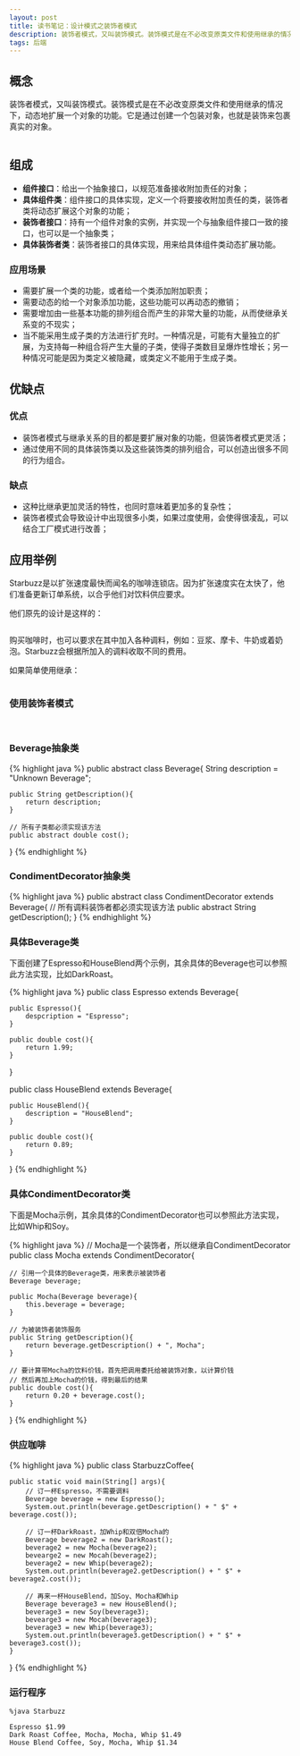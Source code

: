 ```yaml
---
layout: post
title: 读书笔记：设计模式之装饰者模式
description: 装饰者模式，又叫装饰模式。装饰模式是在不必改变原类文件和使用继承的情况下，动态地扩展一个对象的功能。它是通过创建一个包装对象，也就是装饰来包裹真实的对象。
tags: 后端
---
```


## **概念**
 
装饰者模式，又叫装饰模式。装饰模式是在不必改变原类文件和使用继承的情况下，动态地扩展一个对象的功能。它是通过创建一个包装对象，也就是装饰来包裹真实的对象。
 
<img alt="" src="/assets/img/2015-7-8/decorator-pattern-uml.jpg"/>

## **组成**

* **组件接口**：给出一个抽象接口，以规范准备接收附加责任的对象；
* **具体组件类**：组件接口的具体实现，定义一个将要接收附加责任的类，装饰者类将动态扩展这个对象的功能；
* **装饰者接口**：持有一个组件对象的实例，并实现一个与抽象组件接口一致的接口，也可以是一个抽象类；
* **具体装饰者类**：装饰者接口的具体实现，用来给具体组件类动态扩展功能。

### **应用场景**

* 需要扩展一个类的功能，或者给一个类添加附加职责；
* 需要动态的给一个对象添加功能，这些功能可以再动态的撤销；
* 需要增加由一些基本功能的排列组合而产生的非常大量的功能，从而使继承关系变的不现实；
* 当不能采用生成子类的方法进行扩充时。一种情况是，可能有大量独立的扩展，为支持每一种组合将产生大量的子类，使得子类数目呈爆炸性增长；另一种情况可能是因为类定义被隐藏，或类定义不能用于生成子类。

## **优缺点**

### **优点**

* 装饰者模式与继承关系的目的都是要扩展对象的功能，但装饰者模式更灵活；
* 通过使用不同的具体装饰类以及这些装饰类的排列组合，可以创造出很多不同的行为组合。

### **缺点**

* 这种比继承更加灵活的特性，也同时意味着更加多的复杂性；
* 装饰者模式会导致设计中出现很多小类，如果过度使用，会使得很凌乱，可以结合工厂模式进行改善；

## **应用举例**

Starbuzz是以扩张速度最快而闻名的咖啡连锁店。因为扩张速度实在太快了，他们准备更新订单系统，以合乎他们对饮料供应要求。

他们原先的设计是这样的：

<img alt="" src="/assets/img/2015-7-8/pre-design.jpg"/>

购买咖啡时，也可以要求在其中加入各种调料，例如：豆浆、摩卡、牛奶或着奶泡。Starbuzz会根据所加入的调料收取不同的费用。

如果简单使用继承：

<img alt="" src="/assets/img/2015-7-8/simple-design.jpg"/>

### **使用装饰者模式**

<img alt="" src="/assets/img/2015-7-8/design.jpg"/>

<img alt="" src="/assets/img/2015-7-8/decorate-beverage.jpg"/>

### **Beverage抽象类**

{% highlight java %}
public abstract class Beverage{
    String description = "Unknown Beverage";
    
    public String getDescription(){
        return description;
    }
    
    // 所有子类都必须实现该方法
    public abstract double cost();

}
{% endhighlight %}

### **CondimentDecorator抽象类**

{% highlight java %}
public abstract class CondimentDecorator extends Beverage{
    // 所有调料装饰者都必须实现该方法
    public abstract String getDescription();
}
{% endhighlight %}

### **具体Beverage类**

下面创建了Espresso和HouseBlend两个示例，其余具体的Beverage也可以参照此方法实现，比如DarkRoast。

{% highlight java %}
public class Espresso extends Beverage{
    
    public Espresso(){
        despcription = "Espresso";
    }
    
    public double cost(){
        return 1.99;
    }
}

public class HouseBlend extends Beverage{
    
    public HouseBlend(){
        description = "HouseBlend";
    }
    
    public double cost(){
        return 0.89;
    }
}
{% endhighlight %}

### **具体CondimentDecorator类**

下面是Mocha示例，其余具体的CondimentDecorator也可以参照此方法实现，比如Whip和Soy。

{% highlight java %}
// Mocha是一个装饰者，所以继承自CondimentDecorator
public class Mocha extends CondimentDecorator{

    // 引用一个具体的Beverage类，用来表示被装饰者
    Beverage beverage;
    
    public Mocha(Beverage beverage){
        this.beverage = beverage;
    }
    
    // 为被装饰者装饰服务
    public String getDescription(){
        return beverage.getDescription() + ", Mocha";
    }
    
    // 要计算带Mocha的饮料价钱，首先把调用委托给被装饰对象，以计算价钱
    // 然后再加上Mocha的价钱，得到最后的结果
    public double cost(){
        return 0.20 + beverage.cost();
    }
}
{% endhighlight %}

### **供应咖啡**

{% highlight java %}
public class StarbuzzCoffee{

    public static void main(String[] args){
        // 订一杯Espresso，不需要调料
        Beverage beverage = new Espresso();
        System.out.println(beverage.getDescription() + " $" + beverage.cost());
        
        // 订一杯DarkRoast，加Whip和双倍Mocha的
        Beverage beverage2 = new DarkRoast();
        beverage2 = new Mocha(beverage2);
        bevearge2 = new Mocah(beverage2);
        beverage2 = new Whip(beverage2);
        System.out.println(beverage2.getDescription() + " $" + beverage2.cost());
        
        // 再来一杯HouseBlend，加Soy、Mocha和Whip
        Beverage beverage3 = new HouseBlend();
        beverage3 = new Soy(beverage3);
        bevearge3 = new Mocah(beverage3);
        beverage3 = new Whip(beverage3);
        System.out.println(beverage3.getDescription() + " $" + beverage3.cost());
    }
}
{% endhighlight %}

### **运行程序**

    %java Starbuzz
    
    Espresso $1.99
    Dark Roast Coffee, Mocha, Mocha, Whip $1.49
    House Blend Coffee, Soy, Mocha, Whip $1.34
